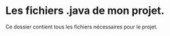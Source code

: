 # Les fichiers .java de mon projet.

Ce dossier contient tous les fichiers nécessaires pour le projet.
